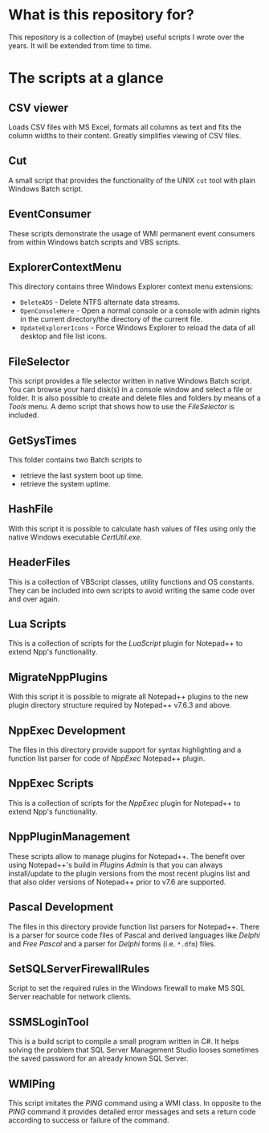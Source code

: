 # What is this repository for?

This repository is a collection of (maybe) useful scripts I wrote over the years. It will be extended from time to time.


# The scripts at a glance

## CSV viewer

Loads CSV files with MS Excel, formats all columns as text and fits the column widths to their content. Greatly simplifies viewing of CSV files.


## Cut

A small script that provides the functionality of the UNIX `cut` tool with plain Windows Batch script.


## EventConsumer

These scripts demonstrate the usage of WMI permanent event consumers from within Windows batch scripts and VBS scripts.


## ExplorerContextMenu

This directory contains three Windows Explorer context menu extensions:

* `DeleteADS`  -  Delete NTFS alternate data streams.
* `OpenConsoleHere`  -  Open a normal console or a console with admin rights in the current directory/the directory of the current file.
* `UpdateExplorerIcons`  -  Force Windows Explorer to reload the data of all desktop and file list icons.


## FileSelector

This script provides a file selector written in native Windows Batch script. You can browse your hard disk(s) in a console window and select a file or folder. It is also possible to create and delete files and folders by means of a _Tools_ menu. A demo script that shows how to use the _FileSelector_ is included.


## GetSysTimes

This folder contains two Batch scripts to

* retrieve the last system boot up time.
* retrieve the system uptime.


## HashFile

With this script it is possible to calculate hash values of files using only the native Windows executable _CertUtil.exe_.


## HeaderFiles

This is a collection of VBScript classes, utility functions and OS constants. They can be included into own scripts to avoid writing the same code over and over again.


## Lua Scripts

This is a collection of scripts for the _LuaScript_ plugin for Notepad++ to extend Npp's functionality.


## MigrateNppPlugins

With this script it is possible to migrate all Notepad++ plugins to the new plugin directory structure required by Notepad++ v7.6.3 and above.


## NppExec Development

The files in this directory provide support for syntax highlighting and a function list parser for code of _NppExec_ Notepad++ plugin.


## NppExec Scripts

This is a collection of scripts for the _NppExec_ plugin for Notepad++ to extend Npp's functionality.


## NppPluginManagement

These scripts allow to manage plugins for Notepad++. The benefit over using Notepad++'s build in _Plugins Admin_ is that you can always install/update to the plugin versions from the most recent plugins list and that also older versions of Notepad++ prior to v7.6 are supported.


## Pascal Development

The files in this directory provide function list parsers for Notepad++. There is a parser for source code files of Pascal and derived languages like _Delphi_ and _Free Pascal_ and a parser for _Delphi_ forms (i.e. `*.dfm`) files.


## SetSQLServerFirewallRules

Script to set the required rules in the Windows firewall to make MS SQL Server reachable for network clients.


## SSMSLoginTool

This is a build script to compile a small program written in C#. It helps solving the problem that SQL Server Management Studio looses sometimes the saved password for an already known SQL Server.


## WMIPing

This script imitates the _PING_ command using a WMI class. In opposite to the _PING_ command it provides detailed error messages and sets a return code according to success or failure of the command.
